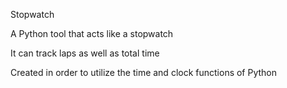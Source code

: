Stopwatch

A Python tool that acts like a stopwatch

It can track laps as well as total time

Created in order to utilize the time and clock functions of Python